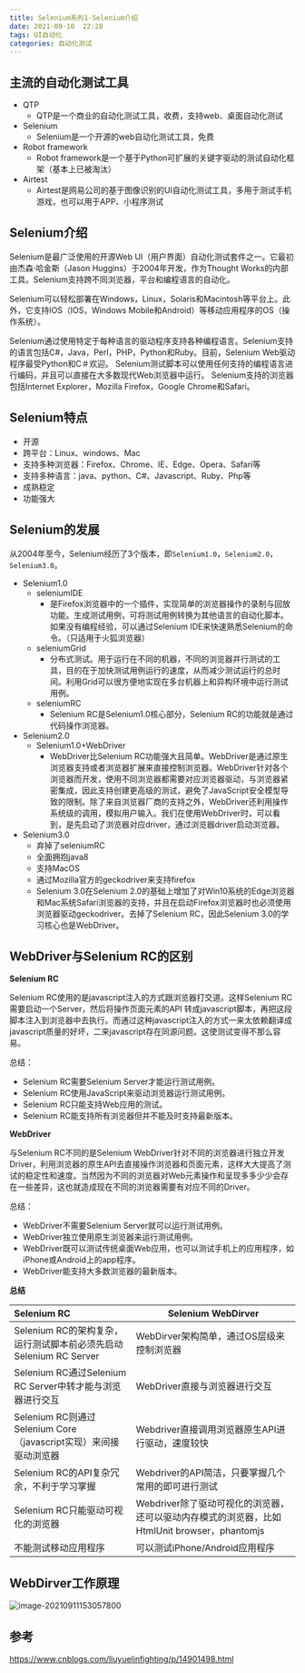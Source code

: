 ```yaml
---
title: Selenium系列1-Selenium介绍 
date: 2021-09-10  22:28
tags: UI自动化
categories: 自动化测试
---
```


## 主流的自动化测试工具

- QTP
  - QTP是一个商业的自动化测试工具，收费，支持web、桌面自动化测试
- Selenium
  - Selenium是一个开源的web自动化测试工具，免费
- Robot framework
  - Robot framework是一个基于Python可扩展的关键字驱动的测试自动化框架（基本上已被淘汰）
- Airtest
  - Airtest是网易公司的基于图像识别的UI自动化测试工具，多用于测试手机游戏，也可以用于APP、小程序测试

## Selenium介绍

Selenium是最广泛使用的开源Web UI（用户界面）自动化测试套件之一。它最初由杰森·哈金斯（Jason Huggins）于2004年开发，作为Thought Works的内部工具。Selenium支持跨不同浏览器，平台和编程语言的自动化。

Selenium可以轻松部署在Windows，Linux，Solaris和Macintosh等平台上。此外，它支持IOS（IOS，Windows Mobile和Android）等移动应用程序的OS（操作系统）。

Selenium通过使用特定于每种语言的驱动程序支持各种编程语言。Selenium支持的语言包括C#，Java，Perl，PHP，Python和Ruby。目前，Selenium Web驱动程序最受Python和C＃欢迎。 Selenium测试脚本可以使用任何支持的编程语言进行编码，并且可以直接在大多数现代Web浏览器中运行。 Selenium支持的浏览器包括Internet Explorer，Mozilla Firefox，Google Chrome和Safari。

## Selenium特点

- 开源
- 跨平台：Linux、windows、Mac
- 支持多种浏览器：Firefox、Chrome、IE、Edge、Opera、Safari等
- 支持多种语言：java、python、C#、Javascript、Ruby、Php等
- 成熟稳定
- 功能强大
<!-- more -->

## Selenium的发展

从2004年至今，Selenium经历了3个版本，即`Selenium1.0`，`Selenium2.0`，`Selenium3.0`。

- Selenium1.0
  - seleniumIDE      
    - 是Firefox浏览器中的一个插件，实现简单的浏览器操作的录制与回放功能。生成测试用例，可将测试用例转换为其他语言的自动化脚本。如果没有编程经验，可以通过Selenium IDE来快速熟悉Selenium的命令。（只适用于火狐浏览器）
  - seleniumGrid 
    - 分布式测试。用于运行在不同的机器，不同的浏览器并行测试的工具，目的在于加快测试用例运行的速度，从而减少测试运行的总时间。利用Grid可以很方便地实现在多台机器上和异构环境中运行测试用例。
  - seleniumRC
    - Selenium RC是Selenium1.0核心部分，Selenium RC的功能就是通过代码操作浏览器。
- Selenium2.0    
  - Selenium1.0+WebDriver
    - WebDriver比Selenium RC功能强大且简单。WebDriver是通过原生浏览器支持或者浏览器扩展来直接控制浏览器。WebDriver针对各个浏览器而开发，使用不同浏览器都需要对应浏览器驱动，与浏览器紧密集成，因此支持创建更高级的测试，避免了JavaScript安全模型导致的限制。除了来自浏览器厂商的支持之外，WebDriver还利用操作系统级的调用，模拟用户输入。我们在使用WebDriver时，可以看到，是先启动了浏览器对应driver，通过浏览器driver启动浏览器。
- Selenium3.0
  - 弃掉了seleniumRC
  - 全面拥抱java8
  - 支持MacOS
  - 通过Mozilla官方的geckodriver来支持firefox
  - Selenium 3.0在Selenium 2.0的基础上增加了对Win10系统的Edge浏览器和Mac系统Safari浏览器的支持，并且在启动Firefox浏览器时也必须使用浏览器驱动geckodriver。去掉了Selenium RC，因此Selenium 3.0的学习核心也是WebDriver。

## WebDriver与Selenium RC的区别

**Selenium RC**

Selenium RC使用的是javascript注入的方式跟浏览器打交道。这样Selenium RC需要启动一个Server，然后将操作页面元素的API 转成javascript脚本，再把这段脚本注入到浏览器中去执行。而通过这种javascript注入的方式一来太依赖翻译成javascript质量的好坏，二来javascript存在同源问题。这使测试变得不那么容易。

总结：

- Selenium RC需要Selenium Server才能运行测试用例。
- Selenium RC使用JavaScript来驱动浏览器运行测试用例。
- Selenium RC只能支持Web应用的测试。
- Selenium RC能支持所有浏览器但并不能及时支持最新版本。

**WebDriver**

与Selenium RC不同的是Selenium WebDriver针对不同的浏览器进行独立开发Driver，利用浏览器的原生API去直接操作浏览器和页面元素，这样大大提高了测试的稳定性和速度。当然因为不同的浏览器对Web元素操作和呈现多多少少会存在一些差异，这也就造成现在不同的浏览器需要有对应不同的Driver。

总结：

- WebDriver不需要Selenium Server就可以运行测试用例。
- WebDriver独立使用原生浏览器来运行测试用例。
- WebDriver既可以测试传统桌面Web应用，也可以测试手机上的应用程序，如iPhone或Android上的app程序。
- WebDriver能支持大多数浏览器的最新版本。

**总结**

| Selenium RC                                                  | Selenium WebDirver                                           |
| :----------------------------------------------------------- | ------------------------------------------------------------ |
| Selenium RC的架构复杂，运行测试脚本前必须先启动Selenium RC Server | WebDirver架构简单，通过OS层级来控制浏览器                    |
| Selenium RC通过Selenium RC Server中转才能与浏览器进行交互    | WebDriver直接与浏览器进行交互                                |
| Selenium RC则通过Selenium Core（javascript实现）来间接驱动浏览器 | Webdriver直接调用浏览器原生API进行驱动，速度较快             |
| Selenium RC的API复杂冗余，不利于学习掌握                     | Webdriver的API简洁，只要掌握几个常用的即可进行测试           |
| Selenium RC只能驱动可视化的浏览器                            | Webdriver除了驱动可视化的浏览器，还可以驱动内存模式的浏览器，比如HtmlUnit browser，phantomjs |
| 不能测试移动应用程序                                         | 可以测试iPhone/Android应用程序                               |

## WebDirver工作原理

![image-20210911153057800](https://img.rockche.cn//image-20210911153057800.png)

## 参考

https://www.cnblogs.com/liuyuelinfighting/p/14901498.html
